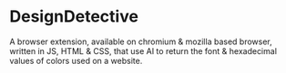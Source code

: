 # DesignDetective
A browser extension, available on chromium &amp; mozilla based browser, written in JS, HTML &amp; CSS, that use AI to return the font &amp; hexadecimal values of colors used on a website.
